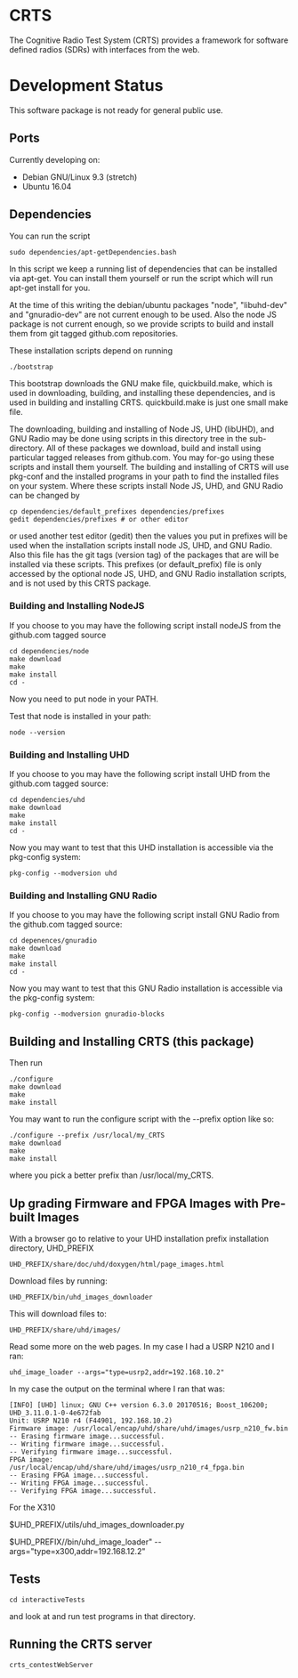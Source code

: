 # CRTS

The Cognitive Radio Test System (CRTS) provides a framework for software
defined radios (SDRs) with interfaces from the web.


# Development Status

This software package is not ready for general public use.


## Ports

Currently developing on: 
  - Debian GNU/Linux 9.3 (stretch)
  - Ubuntu 16.04

## Dependencies

You can run the script
```
sudo dependencies/apt-getDependencies.bash
```
In this script we keep a running list of dependencies that can be
installed via apt-get.  You can install them yourself or run the script
which will run apt-get install for you.

At the time of this writing the debian/ubuntu packages "node",
"libuhd-dev" and "gnuradio-dev" are not current enough to be used.  Also
the node JS package is not current enough, so we provide scripts to build
and install them from git tagged github.com repositories.

These installation scripts depend on running
```
./bootstrap
```
This bootstrap downloads the GNU make file, quickbuild.make, which is used
in downloading, building, and installing these dependencies, and is used in
building and installing CRTS.  quickbuild.make is just one small make file.

The downloading, building and installing of Node JS, UHD (libUHD), and GNU
Radio may be done using scripts in this directory tree in the
sub-directory.  All of these packages we download, build and install using
particular tagged releases from github.com.  You may for-go using these
scripts and install them yourself.  The building and installing of CRTS
will use pkg-conf and the installed programs in your path to find the
installed files on your system.  Where these scripts install Node JS,
UHD, and GNU Radio can be changed by
```
cp dependencies/default_prefixes dependencies/prefixes
gedit dependencies/prefixes # or other editor
```
or used another test editor (gedit) then the values you put in prefixes
will be used when the installation scripts install node JS, UHD, and GNU
Radio.  Also this file has the git tags (version tag) of the packages that
are will be installed via these scripts.  This prefixes (or
default_prefix) file is only accessed by the optional node JS, UHD, and
GNU Radio installation scripts, and is not used by this CRTS package.


### Building and Installing NodeJS

If you choose to you may have the following script install nodeJS from
the github.com tagged source

```
cd dependencies/node
make download
make
make install
cd -
```
Now you need to put node in your PATH.

Test that node is installed in your path:
```
node --version
```


### Building and Installing UHD

If you choose to you may have the following script install UHD from
the github.com tagged source:

```
cd dependencies/uhd
make download
make
make install
cd -
```

Now you may want to test that this UHD installation is accessible via the
pkg-config system:
```
pkg-config --modversion uhd
```


### Building and Installing GNU Radio

If you choose to you may have the following script install GNU Radio from
the github.com tagged source:

```
cd depenences/gnuradio
make download
make
make install
cd -
```

Now you may want to test that this GNU Radio installation is accessible
via the pkg-config system:
```
pkg-config --modversion gnuradio-blocks
```


## Building and Installing CRTS (this package)


Then run
```
./configure
make download
make
make install
```

You may want to run the configure script with the --prefix option like so:
```
./configure --prefix /usr/local/my_CRTS
make download
make
make install
```
where you pick a better prefix than /usr/local/my_CRTS.



## Up grading Firmware and FPGA Images with Pre-built Images

With a browser go to relative to your UHD installation prefix
installation directory, UHD_PREFIX

```
UHD_PREFIX/share/doc/uhd/doxygen/html/page_images.html
```

Download files by running:

```
UHD_PREFIX/bin/uhd_images_downloader
```

This will download files to:
```
UHD_PREFIX/share/uhd/images/
```

Read some more on the web pages.  In my case I had a USRP N210 and I ran:
```
uhd_image_loader --args="type=usrp2,addr=192.168.10.2"
```

In my case the output on the terminal where I ran that was:
```
[INFO] [UHD] linux; GNU C++ version 6.3.0 20170516; Boost_106200; UHD_3.11.0.1-0-4e672fab
Unit: USRP N210 r4 (F44901, 192.168.10.2)
Firmware image: /usr/local/encap/uhd/share/uhd/images/usrp_n210_fw.bin
-- Erasing firmware image...successful.
-- Writing firmware image...successful.
-- Verifying firmware image...successful.
FPGA image: /usr/local/encap/uhd/share/uhd/images/usrp_n210_r4_fpga.bin
-- Erasing FPGA image...successful.
-- Writing FPGA image...successful.
-- Verifying FPGA image...successful.
```

For the X310

$UHD_PREFIX/utils/uhd_images_downloader.py

$UHD_PREFIX//bin/uhd_image_loader" --args="type=x300,addr=192.168.12.2"


## Tests

```
cd interactiveTests
```

and look at and run test programs in that directory.


## Running the CRTS server

```
crts_contestWebServer
```

